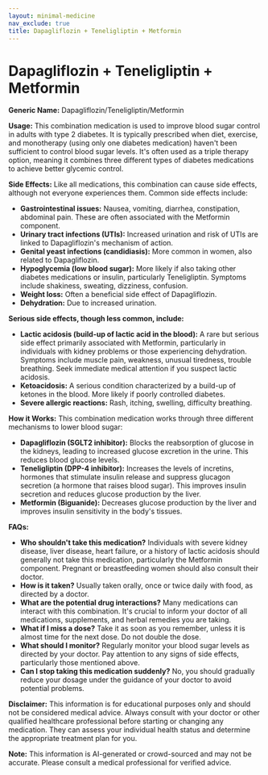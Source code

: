```yaml
---
layout: minimal-medicine
nav_exclude: true
title: Dapagliflozin + Teneligliptin + Metformin
---
```


# Dapagliflozin + Teneligliptin + Metformin

**Generic Name:** Dapagliflozin/Teneligliptin/Metformin

**Usage:** This combination medication is used to improve blood sugar control in adults with type 2 diabetes. It is typically prescribed when diet, exercise, and monotherapy (using only one diabetes medication) haven't been sufficient to control blood sugar levels.  It's often used as a triple therapy option, meaning it combines three different types of diabetes medications to achieve better glycemic control.

**Side Effects:**  Like all medications, this combination can cause side effects, although not everyone experiences them. Common side effects include:

* **Gastrointestinal issues:** Nausea, vomiting, diarrhea, constipation, abdominal pain.  These are often associated with the Metformin component.
* **Urinary tract infections (UTIs):** Increased urination and risk of UTIs are linked to Dapagliflozin's mechanism of action.
* **Genital yeast infections (candidiasis):**  More common in women, also related to Dapagliflozin.
* **Hypoglycemia (low blood sugar):** More likely if also taking other diabetes medications or insulin, particularly Teneligliptin.  Symptoms include shakiness, sweating, dizziness, confusion.
* **Weight loss:**  Often a beneficial side effect of Dapagliflozin.
* **Dehydration:** Due to increased urination.


**Serious side effects, though less common, include:**

* **Lactic acidosis (build-up of lactic acid in the blood):** A rare but serious side effect primarily associated with Metformin, particularly in individuals with kidney problems or those experiencing dehydration.  Symptoms include muscle pain, weakness, unusual tiredness, trouble breathing.  Seek immediate medical attention if you suspect lactic acidosis.
* **Ketoacidosis:**  A serious condition characterized by a build-up of ketones in the blood. More likely if poorly controlled diabetes.
* **Severe allergic reactions:** Rash, itching, swelling, difficulty breathing.


**How it Works:** This combination medication works through three different mechanisms to lower blood sugar:

* **Dapagliflozin (SGLT2 inhibitor):** Blocks the reabsorption of glucose in the kidneys, leading to increased glucose excretion in the urine. This reduces blood glucose levels.
* **Teneligliptin (DPP-4 inhibitor):** Increases the levels of incretins, hormones that stimulate insulin release and suppress glucagon secretion (a hormone that raises blood sugar).  This improves insulin secretion and reduces glucose production by the liver.
* **Metformin (Biguanide):** Decreases glucose production by the liver and improves insulin sensitivity in the body's tissues.


**FAQs:**

* **Who shouldn't take this medication?**  Individuals with severe kidney disease, liver disease, heart failure, or a history of lactic acidosis should generally not take this medication, particularly the Metformin component. Pregnant or breastfeeding women should also consult their doctor.
* **How is it taken?**  Usually taken orally, once or twice daily with food, as directed by a doctor.
* **What are the potential drug interactions?**  Many medications can interact with this combination.  It's crucial to inform your doctor of all medications, supplements, and herbal remedies you are taking.
* **What if I miss a dose?** Take it as soon as you remember, unless it is almost time for the next dose. Do not double the dose.
* **What should I monitor?**  Regularly monitor your blood sugar levels as directed by your doctor.  Pay attention to any signs of side effects, particularly those mentioned above.
* **Can I stop taking this medication suddenly?**  No, you should gradually reduce your dosage under the guidance of your doctor to avoid potential problems.


**Disclaimer:** This information is for educational purposes only and should not be considered medical advice. Always consult with your doctor or other qualified healthcare professional before starting or changing any medication.  They can assess your individual health status and determine the appropriate treatment plan for you.


**Note:** This information is AI-generated or crowd-sourced and may not be accurate. Please consult a medical professional for verified advice.